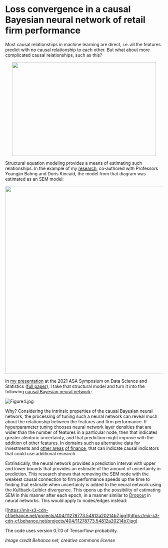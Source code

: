 # Loss convergence in a causal Bayesian neural network of retail firm performance

Most causal relationships in machine learning are direct, i.e. all the features predict with no causal relationship to each other. But what about more complicated causal relationships, such as this?

<p align="center">
  <img width="460" height="300" src=Figure2.jpg>
</p>

Structural equation modeling provides a means of estimating such relationships. In the example of my [research](https://www.koreascience.or.kr/article/JAKO201816357066272.page), co-authored with Professors Youngjin Bahng and Doris Kincaid, the model from that diagram was estimated as an SEM model:

<p align="center">
  <img width="650" height="600" src=Path_diagram.png>
</p>

In [my presentation](https://ww2.amstat.org/meetings/sdss/2021/onlineprogram/AbstractDetails.cfm?AbstractID=309750) at the 2021 ASA Symposium on Data Science and Statistics ([full paper](https://arxiv.org/abs/2008.13038)), I take that structural model and turn it into the following [causal Bayesian neural network](https://www.quantamagazine.org/to-build-truly-intelligent-machines-teach-them-cause-and-effect-20180515/):

![Figure4.jpg](Figure4.jpg)

Why? Considering the intrinsic properties of the causal Bayesian neural network, the processing of tuning such a neural network can reveal much about the relationship between the features and firm performance. If hyperparameter tuning chooses neural network layer densities that are wider than the number of features in a particular node, then that indicates greater aleotoric uncertainty, and that prediction might improve with the addition of other features. In domains such as alternative data for investments and [other areas](https://youtu.be/DEHqIxX1Kq4) [of finance](https://youtu.be/LlzVlqVzeD8), that can indicate causal indicators that could use additional research.

Extrinsically, the neural network provides a prediction interval with upper and lower bounds that provides an estimate of the amount of uncertainty in prediction. This research shows that removing the SEM node with the weakest causal connection to firm performance speeds up the time to finding that estimate when uncertainty is added to the neural network using the Kullback-Leibler divergence. This opens up the possibility of estimating SEM in this manner after each epoch, in a manner similar to [Dropout](https://patents.google.com/patent/US9406017B2/en) in neural networks. This would apply to nodes/edges instead:

![https://mir-s3-cdn-cf.behance.net/projects/404/11278773.54812a20214b7.jpg](https://mir-s3-cdn-cf.behance.net/projects/404/11278773.54812a20214b7.jpg)

The code uses version 0.7.0 of Tensorflow-probability.

*Image credit Behance.net, creative commons license*
